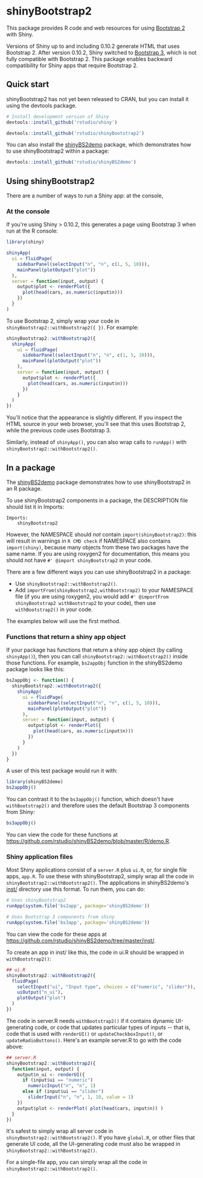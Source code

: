 shinyBootstrap2
===============

This package provides R code and web resources for using [Bootstrap 2](http://getbootstrap.com/2.3.2/) with Shiny.

Versions of Shiny up to and including 0.10.2 generate HTML that uses Bootstrap 2. After version 0.10.2, Shiny switched to [Bootstrap 3](http://getbootstrap.com/), which is not fully compatible with Bootstrap 2. This package enables backward compatibility for Shiny apps that require Bootstrap 2.


## Quick start

shinyBootstrap2 has not yet been released to CRAN, but you can install it using the devtools package.


```R
# Install development version of Shiny
devtools::install_github('rstudio/shiny')

devtools::install_github('rstudio/shinyBootstrap2')
```

You can also install the [shinyBS2demo](https://github.com/rstudio/shinyBS2demo) package, which demonstrates how to use shinyBootstrap2 within a package:

```R
devtools::install_github('rstudio/shinyBS2demo')
```


## Using shinyBootstrap2

There are a number of ways to run a Shiny app: at the console, 

### At the console

If you're using Shiny > 0.10.2, this generates a page using Bootstrap 3 when run at the R console:

```R
library(shiny)

shinyApp(
  ui = fluidPage(
    sidebarPanel(selectInput("n", "n", c(1, 5, 10))),
    mainPanel(plotOutput("plot"))
  ),
  server = function(input, output) {
    output$plot <- renderPlot({
      plot(head(cars, as.numeric(input$n)))
    })
  }
)
```


To use Bootstrap 2, simply wrap your code in `shinyBootstrap2::withBootstrap2({ })`. For example:

```R
shinyBootstrap2::withBootstrap2({
  shinyApp(
    ui = fluidPage(
      sidebarPanel(selectInput("n", "n", c(1, 5, 10))),
      mainPanel(plotOutput("plot"))
    ),
    server = function(input, output) {
      output$plot <- renderPlot({
        plot(head(cars, as.numeric(input$n)))
      })
    }
  )
})
```

You'll notice that the appearance is slightly different. If you inspect the HTML source in your web browser, you'll see that this uses Bootstrap 2, while the previous code uses Bootstrap 3.

Similarly, instead of `shinyApp()`, you can also wrap calls to `runApp()` with `shinyBootstrap2::withBootstrap2()`.


## In a package

The [shinyBS2demo](https://github.com/rstudio/shinyBS2demo/) package demonstrates how to use shinyBootstrap2 in an R package.

To use shinyBootstrap2 components in a package, the DESCRIPTION file should list it in Imports:

```
Imports:
    shinyBootstrap2
```

However, the NAMESPACE should _not_ contain `import(shinyBootstrap2)`: this will result in warnings in `R CMD check` if NAMESPACE also contains `import(shiny)`, because many objects from these two packages have the same name. If you are using roxygen2 for documentation, this means you should not have `#' @import shinyBootstrap2` in your code.

There are a few different ways you can use shinyBootstrap2 in a package:

* Use `shinyBootstrap2::withBootstrap2()`.
* Add `importFrom(shinyBootstrap2,withBootstrap2)` to your NAMESPACE file (if you are using roxygen2, you would add `#' @importFrom shinyBootstrap2 withBootstrap2` to your code), then use `withBootstrap2()` in your code. 

The examples below will use the first method.

### Functions that return a shiny app object

If your package has functions that return a shiny app object (by calling `shinyApp()`), then you can call `shinyBootstrap2::withBootstrap2()` inside those functions. For example, `bs2appObj` function in the shinyBS2demo package looks like this:

```R
bs2appObj <- function() {
  shinyBootstrap2::withBootstrap2({
    shinyApp(
      ui = fluidPage(
        sidebarPanel(selectInput("n", "n", c(1, 5, 10))),
        mainPanel(plotOutput("plot"))
      ),
      server = function(input, output) {
        output$plot <- renderPlot({
          plot(head(cars, as.numeric(input$n)))
        })
      }
    )
  })
}
```

A user of this test package would run it with:

```R
library(shinyBS2demo)
bs2appObj()
```

You can contrast it to the `bs3appObj()` function, which doesn't have `withBootstrap2()` and therefore uses the default Bootstrap 3 components from Shiny:

```R
bs3appObj()
```

You can view the code for these functions at https://github.com/rstudio/shinyBS2demo/blob/master/R/demo.R.


### Shiny application files

Most Shiny applications consist of a `server.R` plus `ui.R`, or, for single file apps, `app.R`. To use these with shinyBootstrap2, simply wrap all the code in `shinyBootstrap2::withBootstrap2()`. The applications in shinyBS2demo's [inst/](https://github.com/rstudio/shinyBS2demo/tree/master/inst) directory use this format. To run them, you can do:


```R
# Uses shinyBootstrap2
runApp(system.file('bs2app', package='shinyBS2demo'))

# Uses Bootstrap 3 components from shiny
runApp(system.file('bs3app', package='shinyBS2demo'))
```

You can view the code for these apps at https://github.com/rstudio/shinyBS2demo/tree/master/inst/.

To create an app in inst/ like this, the code in ui.R should be wrapped in `withBootstrap2()`:

```R
## ui.R
shinyBootstrap2::withBootstrap2({
  fluidPage(
    selectInput("ui", "Input type", choices = c("numeric", "slider")),
    uiOutput("n_ui"),
    plotOutput("plot")
  )
})
```

The code in server.R needs `withBootstrap2()` if it contains dynamic UI-generating code, or code that updates particular types of inputs -- that is, code that is used with `renderUI()` or `updateCheckboxInput()`, or `updateRadioButtons()`. Here's an example server.R to go with the code above:

```R
## server.R
shinyBootstrap2::withBootstrap2({
  function(input, output) {
    output$n_ui <- renderUI({
      if (input$ui == "numeric")
        numericInput("n", "n", 1)
      else if (input$ui == "slider")
        sliderInput("n", "n", 1, 10, value = 1)
    })
    output$plot <- renderPlot( plot(head(cars, input$n)) )
  }
})
```

It's safest to simply wrap all server code in `shinyBootstrap2::withBootstrap2()`. If you have `global.R`, or other files that generate UI code, all the UI-generating code must also be wrapped in `shinyBootstrap2::withBootstrap2()`.


For a single-file app, you can simply wrap all the code in `shinyBootstrap2::withBootstrap2()`.
